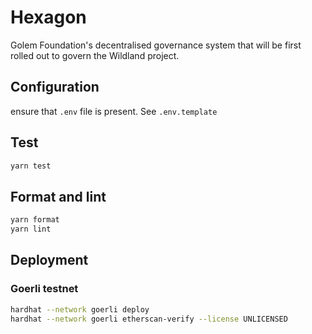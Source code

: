 # Hexagon

Golem Foundation's decentralised governance system that will be first rolled out to govern the Wildland project.

## Configuration

ensure that `.env`  file is present. See `.env.template`


## Test
```bash
yarn test
```

## Format and lint
```bash
yarn format
yarn lint
```

## Deployment

### Goerli testnet
```bash
hardhat --network goerli deploy
hardhat --network goerli etherscan-verify --license UNLICENSED
```

